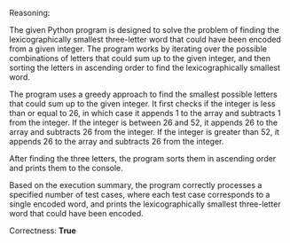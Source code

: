Reasoning:

The given Python program is designed to solve the problem of finding the lexicographically smallest three-letter word that could have been encoded from a given integer. The program works by iterating over the possible combinations of letters that could sum up to the given integer, and then sorting the letters in ascending order to find the lexicographically smallest word.

The program uses a greedy approach to find the smallest possible letters that could sum up to the given integer. It first checks if the integer is less than or equal to 26, in which case it appends 1 to the array and subtracts 1 from the integer. If the integer is between 26 and 52, it appends 26 to the array and subtracts 26 from the integer. If the integer is greater than 52, it appends 26 to the array and subtracts 26 from the integer.

After finding the three letters, the program sorts them in ascending order and prints them to the console.

Based on the execution summary, the program correctly processes a specified number of test cases, where each test case corresponds to a single encoded word, and prints the lexicographically smallest three-letter word that could have been encoded.

Correctness: **True**